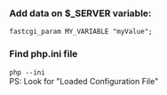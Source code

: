 ### Add data on $_SERVER variable:
`fastcgi_param MY_VARIABLE "myValue";`  

### Find php.ini file
`php --ini`  
PS: Look for "Loaded Configuration File"
